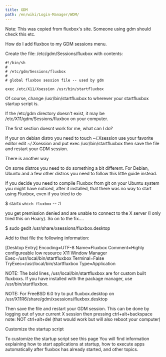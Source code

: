 ```yaml
---
title: GDM
path: /en/wiki/Login-Manager/WDM/
---
```

Note: This was copied from fluxbox's site. Someone using gdm should check this etc.

How do I add fluxbox to my GDM sessions menu.

Create the file: /etc/gdm/Sessions/fluxbox with contents:
```
#!/bin/sh
#
# /etc/gdm/Sessions/fluxbox
#
# global fluxbox session file -- used by gdm

exec /etc/X11/Xsession /usr/bin/startfluxbox
```
Of course, change /usr/bin/startfluxbox to wherever your startfluxbox startup script is.

If the /etc/gdm directory doesn't exist, it may be /etc/X11/gdm/Sessions/fluxbox on your computer.

The first section doesnt work for me, what can I do?

If your on debian distro you need to touch ~/.Xsession use your favorite editor edit ~/.Xsession and put exec /usr/bin/startfluxbox then save the file and restart your GDM session.

There is another way

On some distros you need to do something a bit different. For Debian, Ubuntu and a few other distros you need to follow this little guide instead.

If you decide you need to compile Fluxbox from git on your Ubuntu system you might have noticed, after it installed, that there was no way to start using Fluxbox, even if you tried to do

 $ startx `which fluxbox` -- :1

you get premission denied and are unable to connect to the X server (I only tried this on Hoary). So on to the fix....

 $ sudo gedit /usr/share/xsessions/fluxbox.desktop

Add to that file the following information:

 [Desktop Entry]
 Encoding=UTF-8
 Name=Fluxbox
 Comment=Highly configureable low resource X11 Window Manager
 Exec=/usr/local/bin/startfluxbox
 Terminal=False
 TryExec=/usr/local/bin/startfluxbox
 Type=Application

NOTE: The bold lines, /usr/local/bin/startfluxbox are for custom built fluxboxs. If you have installed with the package manager, use /usr/bin/startfluxbox.

NOTE: For FreeBSD 6.0 try to put fluxbox.desktop on /usr/X11R6/share/gdm/xsessions/fluxbox.desktop

Then save the file and restart your GDM session. This can be done by logging out of your current X session then pressing ctrl+alt+backspace note: NOT ctrl+alt+del (that would work but will also reboot your computer)

Customize the startup script

To customize the startup script see this page You will find information explaining how to start applications at startup, how to execute apps automatically after fluxbox has already started, and other topics.
